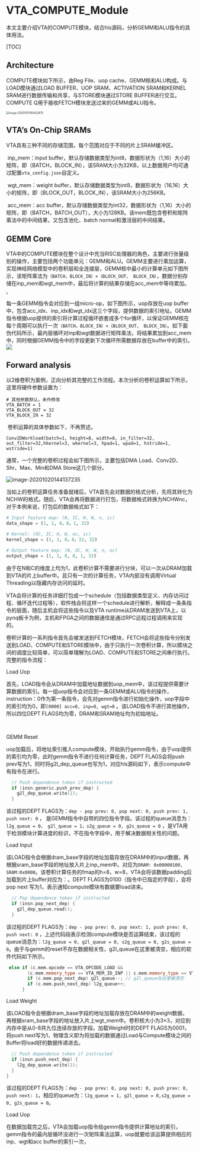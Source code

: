 # VTA_COMPUTE_Module

本文主要介绍VTA的COMPUTE模块，结合hls源码，分析GEMM和ALU指令的具体用法。



[TOC]

## Architecture

COMPUTE模块如下所示，由Reg File、uop cache、GEMM核和ALU构成。与LOAD模块通过LOAD BUFFER、UOP SRAM、ACTIVATION SRAM和KERNEL SRAM进行数据传输和共享，与STORE模块通过STORE BUFFER进行交互。COMPUTE Q用于接收FETCH模块发送过来的GEMM或ALU指令。

<img src="C:\Users\pc\AppData\Roaming\Typora\typora-user-images\image-20201013193422875.png" alt="image-20201013193422875" style="zoom: 50%;" />



## VTA’s On-Chip SRAMs

VTA具有三种不同的存储范围，每个范围对应于不同的片上SRAM缓冲区。

​	inp_mem：input buffer，默认存储数据类型为int8，数据形状为（1,16）大小的矩阵，即（BATCH，BLOCK_IN），该SRAM大小为32KB，以上数据用户均可通过配置`vta_config.json`自定义。

​	wgt_mem：weight buffer，默认存储数据类型为int8，数据形状为（16,16）大小的矩阵，即（BLOCK_OUT，BLOCK_IN），该SRAM大小为256KB。

​	acc_mem：acc buffer，默认存储数据类型为int32，数据形状为（1,16）大小的矩阵，即（BATCH，BATCH_OUT），大小为128KB。该mem既包含卷积和矩阵乘法中的中间结果，又包含池化、batch normal和激活层的中间结果。



## GEMM Core

VTA中的COMPUTE模块在整个设计中充当RISC处理器的角色，主要进行张量级别的操作，主要包括两个功能单元：GEMM和ALU。GEMM主要进行乘加运算，实现神经网络模型中的卷积层和全连接层，GEMM核中最小的计算单元如下图所示，该矩阵乘法为`（BATCH，BLOCK_IN）×（BLOCK_OUT， BLOCK_IN）`，数据分别存储在inp_mem和wgt_mem中，最后将计算的结果存储在acc_mem中等待累加。

<img src="C:\Users\刘鸿飞\Desktop\vta开发文档\picture\tensor_core.png" style="zoom: 33%;" />

每一条GEMM指令会对应到一组micro-op，如下图所示，uop存放在uop buffer中，包含acc_idx、inp_idx和wgt_idx这三个字段，提供数据的索引地址。GEMM指令根据uop提供的索引将计算过程循环嵌套成多个for循环，以保证GEMM核在每个周期可以执行一次`（BATCH，BLOCK_IN）×（BLOCK_OUT， BLOCK_IN）`。如下面伪代码所示，最内层循环对inp和wgt数据进行矩阵乘法，将结果累加到acc_mem中，同时根据GEMM指令中的字段更新下次循环所需数据存放在buffer中的索引。![](C:\Users\刘鸿飞\Desktop\vta开发文档\picture\gemm_core.png)

## Forward analysis	

以2维卷积为案例，正向分析其完整的工作流程。本次分析的卷积运算如下所示，这里将硬件参数设置为：

```shell
# 其他参数默认，未作修改
VTA_BATCH = 1
VTA_BLOCK_OUT = 32
VTA_BLOCK_IN = 32
```

​	卷积运算的具体参数如下，不再赘述。

```shell
Conv2DWorkload(batch=1, height=8, width=8, in_filter=32, out_filter=32,hkernel=3, wkernel=3, hpad=1, wpad=1, hstride=1, wstride=1) 
```

通常，一个完整的卷积过程会如下图所示，主要包括DMA Load、Conv2D、Shr、Max、Min和DMA Store这几个部分。

![image-20201020144137235](C:\Users\刘鸿飞\AppData\Roaming\Typora\typora-user-images\image-20201020144137235.png)

当如上的卷积运算任务准备就绪后，VTA首先会对数据的格式分析，先将其转化为NCHW的格式。随后，VTA会再将数据进行打包，将数据格式转换为NCHWnc，对于本例来说，打包后的数据格式如下：

```python
# Input feature map: (N, IC, H, W, n, ic)
data_shape = (1, 1, 8，8，1, 32)

# Kernel: (OC, IC, H, W, oc, ic)
kernel_shape = (1, 1, 8，8，32, 32)

# Output feature map: (N, OC, H, W, n, oc)
output_shape = (1, 1, 8, 8, 1, 32)
```

由于在N和C的维度上均为1，此卷积计算不需要进行分块，可以一次从DRAM加载到VTA的片上buffer中。且只有一次的计算任务，VTA内部没有调用Virtual Threading以隐藏内存访问的延时。

VTA会将计算的任务详细打包成一个schedule（包括数据类型定义、内存访问过程、循环迭代过程等），软件栈会将这样一个schedule进行解析，解释成一条条指令的层面，随后主机会将这些指令以及VTA runtime从DRAM发送到VTA上，以pynq板卡为例，主机和FPGA之间的数据通信是通过RPC远程过程调用来实现的。

卷积计算的一系列指令首先会被发送到FETCH模块，FETCH会将这些指令分别发送到LOAD、COMPUTE和STORE模块中，由于只执行一次卷积计算，所以模块之间的调度比较简单，可以简单理解为LOAD、COMPUTE和STORE之间串行执行。完整的指令流程：



Load Uop

首先，LOAD指令会从DRAM中加载地址数据到uop_mem中，该过程提供需要计算数据的索引。每一组uop指令会对应到一条GEMM或ALU指令的操作，instruction：0作为第一条指令，会先对gemm指令进行初始化操作，uop字段中的索引均为0，即`[0000] acc=0, inp=0, wgt=0`  。该LOAD指令不进行其他操作，所以四位DEPT FLAGS均为零，DRAM和SRAM地址均为初始地址。

​	

GEMM Reset

uop加载后，将地址索引推入compute模块，开始执行gemm指令，由于uop提供的索引均为零，此时gemm指令不进行任何计算任务，DEPT FLAGS会将push prev写为1，同时将g2l_dep_queue也写为1，对应hls源码如下，表示compute中有指令在进行。

```c++
  // Push dependence token if instructed
  if (insn.generic.push_prev_dep) {
    g2l_dep_queue.write(1);
  }
```

该过程的DEPT FLAGS为：`dep - pop prev: 0, pop next: 0, push prev: 1, push next: 0` ， 是GEMM指令中自带的四位指令字段。该过程的queue消息为：`l2g_queue = 0， g2l_queue = 1，s2g_queue = 0, g2s_queue = 0`   ，是VTA用于检测模块计算进度的标识，不在指令字段中，用于解决数据相关性的问题。



Load Input

该LOAD指令会根据dram_base字段的地址加载存放在DRAM中的input数据，再根据sram_base字段的地址放入片上inp_mem中。对应为`DRAM: 0x00000100, SRAM:0x0000`。该卷积计算任务的fmap的h=8，w=8，VTA会将该数据padding后加载到片上buffer对应为：。DEPT FLAGS为0100（指令中已指定的字段），会将pop next 写为1，表示通知compute模块有数据要load进来。

```c++
  // Pop dependence token if instructed
  if (insn.pop_next_dep) {
    g2l_dep_queue.read();
  }
```

该过程的DEPT FLAGS为：`dep - pop prev: 0, pop next: 1, push prev: 0, push next: 0`  ，上述代码段表示检测compute模块是否运算结束，该过程的queue消息为：`l2g_queue = 0, g2l_queue = 0, s2g_queue = 0, g2s_queue = 0`。由于与gemm的reset不存在数据相关性，g2l_queue在这里被清空，相应的软件代码如下所示。

```c++
 else if (c.mem.opcode == VTA_OPCODE_LOAD &&
        (c.mem.memory_type == VTA_MEM_ID_INP || c.mem.memory_type == VTA_MEM_ID_WGT)) {
        if (c.mem.pop_next_dep) g2l_queue--; // g2l_queue在这里被清空
        if (c.mem.push_next_dep) l2g_queue++;
      }
```



Load Weight

该LOAD指令会根据dram_base字段的地址加载存放在DRAM中的weight数据，再根据sram_base字段的地址放入片上wgt_mem中。卷积核大小为3×3，对应到内存中是从0-8共九位连续存放的字段。加载Weight时的DEPT FLAGS为0001，将push next写为1，物理含义即为将加载的数据通过Load与Compute模块之间的Buffer将load好的数据传递进去。

```c++
  // Push dependence token if instructed
  if (insn.push_next_dep) {
    l2g_dep_queue.write(1);
  }
}
```

该过程的DEPT FLAGS为：`dep - pop prev: 0, pop next: 0, push prev: 0, push next: 1`，相应的queue为：`l2g_queue = 1, g2l_queue = 0,s2g_queue = 0, g2s_queue = 0`。



Load Uop

在数据加载完之后，VTA会加载uop指令给gemm指令提供计算地址的索引，gemm指令的最内层循环没进行一次矩阵乘法运算，uop就要给该运算提供相应的inp、wgt和acc buffer的索引一次，


